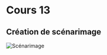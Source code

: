# Cours 13
## Création de scénarimage
![Scénarimage](https://trello.com/1/cards/6392f5573039dc061a71d8eb/attachments/639b405af34473046561ddf5/previews/639b405bf34473046561de39/download/Capture_d%E2%80%99%C3%A9cran%2C_le_2022-12-15_%C3%A0_10.42.02.png) 


